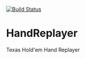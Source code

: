 [![Build Status](https://travis-ci.org/marko999/HandReplayer.svg?branch=master)](https://travis-ci.org/marko999/HandReplayer)

# HandReplayer
Texas Hold'em Hand Replayer


